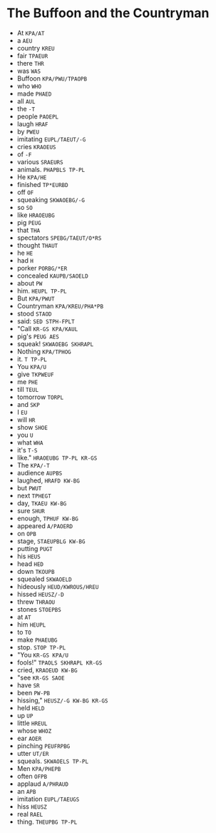 # The Buffoon and the Countryman

* At `KPA/AT`
* a `AEU`
* country `KREU`
* fair `TPAEUR`
* there `THR`
* was `WAS`
* Buffoon `KPA/PWU/TPAOPB`
* who `WHO`
* made `PHAED`
* all `AUL`
* the `-T`
* people `PAOEPL`
* laugh `HRAF`
* by `PWEU`
* imitating `EUPL/TAEUT/-G`
* cries `KRAOEUS`
* of `-F`
* various `SRAEURS`
* animals. `PHAPBLS TP-PL`
* He `KPA/HE`
* finished `TP*EURBD`
* off `OF`
* squeaking `SKWAOEBG/-G`
* so `SO`
* like `HRAOEUBG`
* pig `PEUG`
* that `THA`
* spectators `SPEBG/TAEUT/O*RS`
* thought `THAUT`
* he `HE`
* had `H`
* porker `PORBG/*ER`
* concealed `KAUPB/SAOELD`
* about `PW`
* him. `HEUPL TP-PL`
* But `KPA/PWUT`
* Countryman `KPA/KREU/PHA*PB`
* stood `STAOD`
* said: `SED STPH-FPLT`
* "Call `KR-GS KPA/KAUL`
* pig's `PEUG AES`
* squeak! `SKWAOEBG SKHRAPL`
* Nothing `KPA/TPHOG`
* it. `T TP-PL`
* You `KPA/U`
* give `TKPWEUF`
* me `PHE`
* till `TEUL`
* tomorrow `TORPL`
* and `SKP`
* I `EU`
* will `HR`
* show `SHOE`
* you `U`
* what `WHA`
* it's `T-S`
* like." `HRAOEUBG TP-PL KR-GS`
* The `KPA/-T`
* audience `AUPBS`
* laughed, `HRAFD KW-BG`
* but `PWUT`
* next `TPHEGT`
* day, `TKAEU KW-BG`
* sure `SHUR`
* enough, `TPHUF KW-BG`
* appeared `A/PAOERD`
* on `OPB`
* stage, `STAEUPBLG KW-BG`
* putting `PUGT`
* his `HEUS`
* head `HED`
* down `TKOUPB`
* squealed `SKWAOELD`
* hideously `HEUD/KWROUS/HREU`
* hissed `HEUSZ/-D`
* threw `THRAOU`
* stones `STOEPBS`
* at `AT`
* him `HEUPL`
* to `TO`
* make `PHAEUBG`
* stop. `STOP TP-PL`
* "You `KR-GS KPA/U`
* fools!" `TPAOLS SKHRAPL KR-GS`
* cried, `KRAOEUD KW-BG`
* "see `KR-GS SAOE`
* have `SR`
* been `PW-PB`
* hissing," `HEUSZ/-G KW-BG KR-GS`
* held `HELD`
* up `UP`
* little `HREUL`
* whose `WHOZ`
* ear `AOER`
* pinching `PEUFRPBG`
* utter `UT/ER`
* squeals. `SKWAOELS TP-PL`
* Men `KPA/PHEPB`
* often `OFPB`
* applaud `A/PHRAUD`
* an `APB`
* imitation `EUPL/TAEUGS`
* hiss `HEUSZ`
* real `RAEL`
* thing. `THEUPBG TP-PL`

